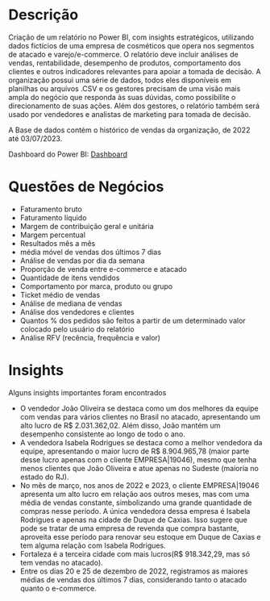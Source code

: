 # Descrição
Criação de um relatório no Power BI, com insights estratégicos, utilizando dados fictícios de uma empresa de cosméticos que opera nos segmentos de atacado e varejo/e-commerce. O relatório deve incluir análises de vendas, rentabilidade, desempenho de produtos, comportamento dos clientes e outros indicadores relevantes para apoiar a tomada de decisão. A organização possui uma série de dados, todos eles disponíveis em planilhas ou arquivos .CSV e os gestores precisam de uma visão mais ampla do negócio que responda às suas dúvidas, como possibilite o direcionamento de suas ações. Além dos gestores, o relatório também será usado por vendedores e analistas de marketing para tomada de decisão.

A Base de dados contém o histórico de vendas da organização, de 2022 até 03/07/2023.

Dashboard do Power BI: [Dashboard](https://app.powerbi.com/view?r=eyJrIjoiZmY0YjEwZmUtNjE4ZC00ZTJiLWFiNmQtOTEwOGYzYmFlNDZkIiwidCI6IjBhMzZlNGM3LWNmMDUtNDkwMi05NDBlLTdlYjliYTU4YTI3YSJ9 )


# Questões de Negócios
* Faturamento bruto
* Faturamento líquido
* Margem de contribuição geral e unitária
* Margem percentual
* Resultados mês a mês
* média móvel de vendas dos últimos 7 dias
* Análise de vendas por dia da semana
* Proporção de venda entre e-commerce e atacado
* Quantidade de itens vendidos
* Comportamento por marca, produto ou grupo
* Ticket médio de vendas
* Análise de mediana de vendas
* Análise dos vendedores e clientes
* Quantos % dos pedidos são feitos a partir de um determinado valor colocado pelo usuário do relatório
* Análise RFV (recência, frequência e valor)

# Insights
Alguns insights importantes foram encontrados
* O vendedor João Oliveira se destaca como um dos melhores da equipe com vendas para vários clientes no Brasil no atacado, apresentando um alto lucro de R$ 2.031.362,02. Além disso, João mantém um desempenho consistente ao longo de todo o ano.
* A vendedora Isabela Rodrigues se destaca como a melhor vendedora da equipe, apresentando o maior lucro de R$ 8.904.965,78 (maior parte desse lucro apenas com o cliente EMPRESA|19046), mesmo que tenha menos clientes que João Oliveira e atue apenas no Sudeste (maioria no estado do RJ).
* No mês de março, nos anos de 2022 e 2023, o cliente EMPRESA|19046 apresenta um alto lucro em relação aos outros meses, mas com uma média de vendas constante, simbolizando uma grande quantidade de compras nesse período. A única vendedora dessa empresa é Isabela Rodrigues e apenas na cidade de Duque de Caxias. Isso sugere que pode se tratar de uma empresa de revenda que compra bastante, aproveita esse período para renovar seu estoque em Duque de Caxias e tem alguma relação com Isabela Rodrigues.
* Fortaleza é a terceira cidade com mais lucros(R$ 918.342,29, mas só tem vendas no atacado).
* Entre os dias 20 e 25 de dezembro de 2022, registramos as maiores médias de vendas dos últimos 7 dias, considerando tanto o atacado quanto o e-commerce.
